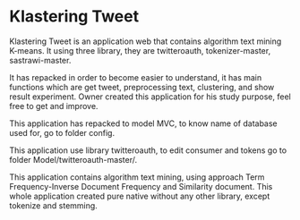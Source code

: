 # Klastering Tweet

Klastering Tweet is an application web that contains algorithm text mining K-means. It using three library, they are twitteroauth, tokenizer-master, sastrawi-master.

It has repacked in order to become easier to understand, it has main functions which are get tweet, preprocessing text, clustering, and show result experiment. Owner created this application for his study purpose, feel free to get and improve.

This application has repacked to model MVC, to know name of database used for, go to folder config.

This application use library twitteroauth, to edit consumer and tokens go to folder Model/twitteroauth-master/.

This application contains algorithm text mining, using approach Term Frequency-Inverse Document Frequency and Similarity document. This whole application created pure native without any other library, except tokenize and stemming.
